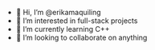 - 👋 Hi, I’m @erikamaquiling
- 👀 I’m interested in full-stack projects
- 🌱 I’m currently learning C++
- 💞️ I’m looking to collaborate on anything

<!---
erikamaquiling/erikamaquiling is a ✨ special ✨ repository because its `README.md` (this file) appears on your GitHub profile.
You can click the Preview link to take a look at your changes.
--->
